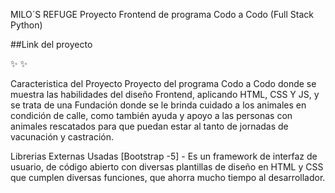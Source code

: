 MILO´S REFUGE
Proyecto Frontend de programa Codo a Codo (Full Stack Python)

##Link del proyecto

✨  ✨

Caracteristica del Proyecto
Proyecto del programa Codo a Codo donde se muestra las habilidades del diseño Frontend, aplicando HTML, CSS Y JS, y se trata de una Fundación donde se le brinda cuidado a los animales en condición de calle, como también ayuda y apoyo a las personas con animales rescatados para que puedan estar al tanto de jornadas de vacunación y castración.

Librerias Externas Usadas
[Bootstrap -5] - Es un framework de interfaz de usuario, de código abierto con diversas plantillas de diseño en HTML y CSS que cumplen diversas funciones, que ahorra mucho tiempo al desarrollador.
